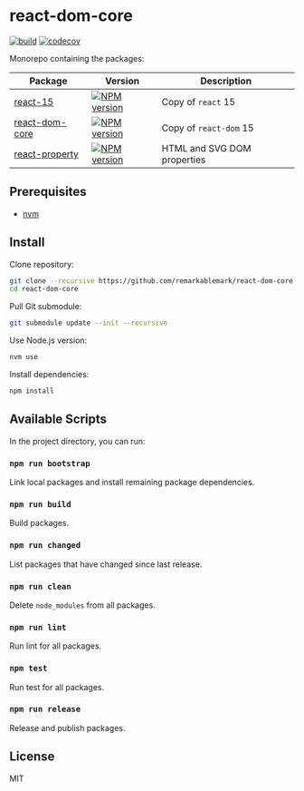 # react-dom-core

[![build](https://github.com/remarkablemark/react-dom-core/actions/workflows/build.yml/badge.svg)](https://github.com/remarkablemark/react-dom-core/actions/workflows/build.yml)
[![codecov](https://codecov.io/gh/remarkablemark/react-dom-core/branch/master/graph/badge.svg?token=7SBKW68CLE)](https://codecov.io/gh/remarkablemark/react-dom-core)

Monorepo containing the packages:

<!-- prettier-ignore-start -->
| Package | Version | Description |
| --- | --- | --- |
| [react-15](packages/react-15) | [![NPM version](https://img.shields.io/npm/v/react-15.svg)](https://www.npmjs.com/package/react-15) | Copy of `react` 15 |
| [react-dom-core](packages/react-dom-core) | [![NPM version](https://img.shields.io/npm/v/react-dom-core.svg)](https://www.npmjs.com/package/react-dom-core) | Copy of `react-dom` 15 |
| [react-property](packages/react-property) | [![NPM version](https://img.shields.io/npm/v/react-property.svg)](https://www.npmjs.com/package/react-property) | HTML and SVG DOM properties |
<!-- prettier-ignore-end -->

## Prerequisites

- [nvm](https://github.com/nvm-sh/nvm#installing-and-updating)

## Install

Clone repository:

```sh
git clone --recursive https://github.com/remarkablemark/react-dom-core.git
cd react-dom-core
```

Pull Git submodule:

```sh
git submodule update --init --recursive
```

Use Node.js version:

```sh
nvm use
```

Install dependencies:

```sh
npm install
```

## Available Scripts

In the project directory, you can run:

### `npm run bootstrap`

Link local packages and install remaining package dependencies.

### `npm run build`

Build packages.

### `npm run changed`

List packages that have changed since last release.

### `npm run clean`

Delete `node_modules` from all packages.

### `npm run lint`

Run lint for all packages.

### `npm test`

Run test for all packages.

### `npm run release`

Release and publish packages.

## License

MIT
